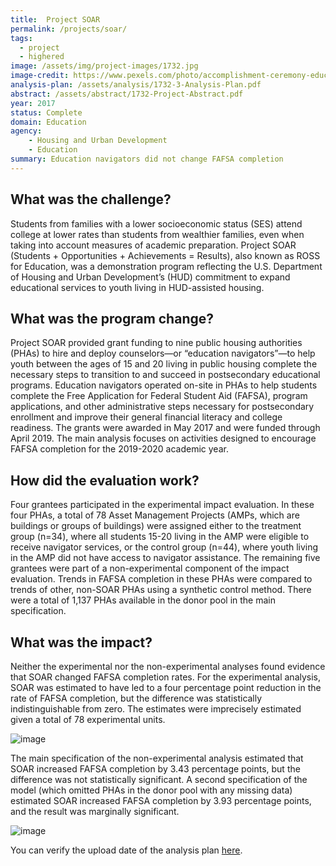 ```yaml
---
title:  Project SOAR
permalink: /projects/soar/
tags: 
  - project 
  - highered
image: /assets/img/project-images/1732.jpg  
image-credit: https://www.pexels.com/photo/accomplishment-ceremony-education-graduation-267885/
analysis-plan: /assets/analysis/1732-3-Analysis-Plan.pdf
abstract: /assets/abstract/1732-Project-Abstract.pdf
year: 2017
status: Complete
domain: Education
agency: 
    - Housing and Urban Development
    - Education
summary: Education navigators did not change FAFSA completion
---
```


## What was the challenge?

Students from families with a lower socioeconomic status (SES) attend college at lower rates than students from wealthier families, even when taking into account measures of academic preparation. Project SOAR (Students + Opportunities + Achievements = Results), also known as ROSS for Education, was a demonstration program reflecting the U.S. Department of Housing and Urban Development’s (HUD) commitment to expand educational services to youth living in HUD-assisted housing. 

## What was the program change?

Project SOAR provided grant funding to nine public housing authorities (PHAs) to hire and deploy counselors—or “education navigators”—to help youth between the ages of 15 and 20 living in public housing complete the necessary steps to transition to and succeed in postsecondary educational programs. 
Education navigators operated on-site in PHAs to help students complete the Free Application for Federal Student Aid (FAFSA), program applications, and other administrative steps necessary for postsecondary enrollment and improve their general financial literacy and college readiness.
The grants were awarded in May 2017 and were funded through April 2019. The main analysis focuses on activities designed to encourage FAFSA completion for the 2019-2020 academic year.

## How did the evaluation work?
Four grantees participated in the experimental impact evaluation. In these four PHAs, a total of 78 Asset Management Projects (AMPs, which are buildings or groups of buildings) were assigned either to the treatment group (n=34), where all students 15-20 living in the AMP were eligible to receive navigator services, or the control group (n=44), where youth living in the AMP did not have access to navigator assistance.
The remaining five grantees were part of a non-experimental component of the impact evaluation. Trends in FAFSA completion in these PHAs were compared to trends of other, non-SOAR PHAs using a synthetic control method. There were a total of 1,137 PHAs available in the donor pool in the main specification.

## What was the impact?
Neither the experimental nor the non-experimental analyses found evidence that SOAR changed FAFSA completion rates. For the experimental analysis, SOAR was estimated to have led to a four percentage point reduction in the rate of FAFSA completion, but the difference was statistically indistinguishable from zero. The estimates were imprecisely estimated given a total of 78 experimental units.

![image]({{site.baseurl}}/assets/img/project-images/1732_fafsa_2019_perc_block_only_ridist.png)

The main specification of the non-experimental analysis estimated that SOAR increased FAFSA completion by 3.43 percentage points, but the difference was not statistically significant. A second specification of the model (which omitted PHAs in the donor pool with any missing data) estimated SOAR increased FAFSA completion by 3.93 percentage points, and the result was marginally significant.

![image]({{site.baseurl}}/assets/img/project-images/1732_synth_main_yearleveldelete.png)

You can verify the upload date of the analysis plan <a href="https://github.com/gsa-oes/office-of-evaluation-sciences/commits/master/assets/analysis/1732-3-Analysis-Plan.pdf">here</a>.
